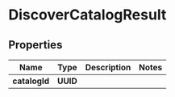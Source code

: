 

# DiscoverCatalogResult


## Properties

| Name | Type | Description | Notes |
|------------ | ------------- | ------------- | -------------|
|**catalogId** | **UUID** |  |  |



